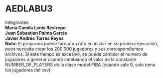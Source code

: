 ﻿# AEDLABU3
Integrantes<br>
<b>Maria Camila Lenis Restrepo</b><br>
<b>Juan Sebastian Palma García</b><br>
<b>Javier Andrés Torres Reyes</b><br>
<b>Nota:</b> El programa puede tardar un rato en iniciar en su primera ejecución, pues necesita crear los 200.000 jugadores y sus correspondientes archivos. Si este tiempo es excesivo, se puede cambiar el numero de jugadores a generar usando cambiando el valor de la constante NUMBER_OF_PLAYERS de la clase model.FIBA (cuando vale 0, solo toma los jugadores del csv).
